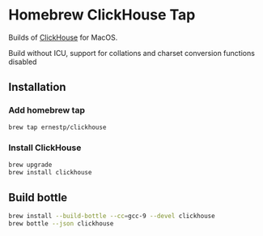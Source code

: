 # Homebrew ClickHouse Tap

Builds of [ClickHouse](https://clickhouse.yandex) for MacOS.

Build without ICU, support for collations and charset conversion functions disabled

## Installation

### Add homebrew tap

```bash
brew tap ernestp/clickhouse
```

### Install ClickHouse
```bash
brew upgrade
brew install clickhouse
```


## Build bottle
```bash
brew install --build-bottle --cc=gcc-9 --devel clickhouse
brew bottle --json clickhouse
```
